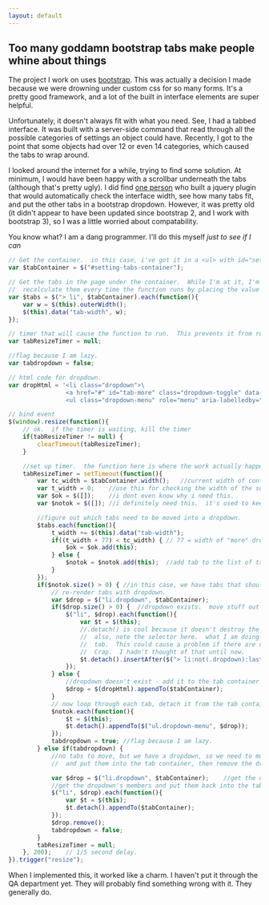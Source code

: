 ```yaml
---
layout: default
---
```

## Too many goddamn bootstrap tabs make people whine about things

The project I work on uses <a href="http://getbootstrap.com/" target="_blank">bootstrap</a>.  This was actually a decision I made because we were drowning under custom css for so many forms.  It's a pretty good framework, and a lot of the built in interface elements are super helpful.

Unfortunately, it doesn't always fit with what you need.  See, I had a tabbed interface.  It was built with a server-side command that read through all the possible categories of settings an object could have.  Recently, I got to the point that some objects had over 12 or even 14 categories, which caused the tabs to wrap around.

I looked around the internet for a while, trying to find some solution.  At minimum, I would have been happy with a scrollbar underneath the tabs (although that's pretty ugly).  I did find <a href="http://www.eyecon.ro/bootstrap-tabdrop/">one person</a> who built a jquery plugin that would automatically check the interface width, see how many tabs fit, and put the other tabs in a bootstrap dropdown.  However, it was pretty old (it didn't appear to have been updated since bootstrap 2, and I work with bootstrap 3), so I was a little worried about compatability.

You know what?  I am a dang programmer.  I'll do this myself _just to see if I can_

```javascript
// Get the container.  in this case, i've got it in a <ul> with id="setting-tabs-container"
var $tabContainer = $("#setting-tabs-container");

// Get the tabs in the page under the container.  While I'm at it, I'm going to initialize the sizes so I don't have to 
//	recalculate them every time the function runs by placing the value in the jQuery.data() of the tab.
var $tabs = $("> li", $tabContainer).each(function(){
	var w = $(this).outerWidth();
	$(this).data("tab-width", w);
});

// timer that will cause the function to run.  This prevents it from running too often while the resize event executes
var tabResizeTimer = null;

//flag because I am lazy.
var tabdropdown = false;

// html code for dropdown.
var dropHtml = '<li class="dropdown">\
				<a href="#" id="tab-more" class="dropdown-toggle" data-toggle="dropdown">More <b class="caret"></b></a>\
				<ul class="dropdown-menu" role="menu" aria-labelledby="tab-more"></ul></li>';

// bind event
$(window).resize(function(){
	// ok.  if the timer is waiting, kill the timer
	if(tabResizeTimer != null) {
		clearTimeout(tabResizeTimer);
	}

	//set up timer.  the function here is where the work actually happens.
	tabResizeTimer = setTimeout(function(){
		var tc_width = $tabContainer.width();	//current width of container.
		var t_width = 0;	//use this for checking the width of the sum of the tab widths.
		var $ok = $([]);	//i dont even know why i need this.
		var $notok = $([]);	//i definitely need this.  it's used to keep references to the tabs we want to move.

		//figure out which tabs need to be moved into a dropdown.
		$tabs.each(function(){
			t_width += $(this).data("tab-width");
			if((t_width + 77) < tc_width) { // 77 = width of "more" dropdown tab.  I am lazy.  I said this already.
				$ok = $ok.add(this);
			} else {
				$notok = $notok.add(this);	//add tab to the list of tabs we need to move.
			}
		});
		if($notok.size() > 0) {	//in this case, we have tabs that should be moved.
			// re-render tabs with dropdown.
			var $drop = $("li.dropdown", $tabContainer);
			if($drop.size() > 0) {	//dropdown exists.  move stuff out of it first.
				$("li", $drop).each(function(){
					var $t = $(this);
					//.detach() is cool because it doesn't destroy the .data() already applied to the tabs.
					//	also, note the selector here.  what I am doing is inserting the tabs after the last non-dropdown
					//	tab.  This could cause a problem if there are no tabs.
					//	Crap.  I hadn't thought of that until now.
					$t.detach().insertAfter($("> li:not(.dropdown):last", $tabContainer));
				});
			} else {
				//dropdown doesn't exist - add it to the tab container
				$drop = $(dropHtml).appendTo($tabContainer);
			}
			// now loop through each tab, detach it from the tab container and re-insert it into the dropdown.
			$notok.each(function(){
				$t = $(this);
				$t.detach().appendTo($("ul.dropdown-menu", $drop));
			});
			tabdropdown = true;	//flag because I am lazy.
		} else if(tabdropdown) {
			//no tabs to move, but we have a dropdown, so we need to move things out of the dropdown
			//	and put them into the tab container, then remove the dropdown.

			var $drop = $("li.dropdown", $tabContainer);	//get the dropdown <li>
			//get the dropdown's members and put them back into the tab container.
			$("li", $drop).each(function(){
				var $t = $(this);
				$t.detach().appendTo($tabContainer);
			});
			$drop.remove();
			tabdropdown = false;
		}
		tabResizeTimer = null;
	}, 200);	// 1/5 second delay.
}).trigger("resize");

```

When I implemented this, it worked like a charm.  I haven't put it through the QA department yet.  They will probably find something wrong with it.  They generally do.

